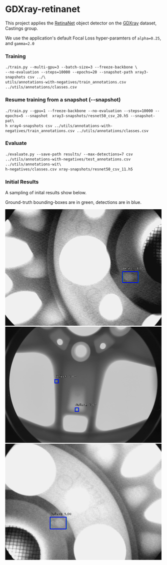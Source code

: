 # GDXray-retinanet

This project applies the [RetinaNet](https://arxiv.org/abs/1708.02002) object detector on the [GDXray](http://dmery.ing.puc.cl/index.php/material/gdxray/) dataset, Castings group.

We use the application's default Focal Loss hyper-paramters of `alpha=0.25`, and `gamma=2.0`

### Training

```
./train.py --multi-gpu=3 --batch-size=3 --freeze-backbone \
--no-evaluation --steps=10000 --epochs=20 --snapshot-path xray3-snapshots csv ../\
utils/annotations-with-negatives/train_annotations.csv ../utils/annotations/classes.csv
```

### Resume training from a snapshot (--snapshot)
```
./train.py --gpu=1 --freeze-backbone --no-evaluation --steps=10000 --epochs=5 --snapshot  xray3-snapshots/resnet50_csv_20.h5 --snapshot-pat\
h xray4-snapshots csv ../utils/annotations-with-negatives/train_annotations.csv ../utils/annotations/classes.csv
```

### Evaluate
```
./evaluate.py --save-path results/ --max-detections=7 csv ../utils/annotations-with-negatives/test_annotations.csv ../utils/annotations-wit\
h-negatives/classes.csv xray-snapshots/resnet50_csv_11.h5
```

### Initial Results
A sampling of inital results show below. 

Ground-truth bounding-boxes are in green, detections are in blue.

 <img src="keras_retinanet/bin/results/1000.png" alt="Logo Title Text 1" width="500px"/>
 <img src="keras_retinanet/bin/results/1001.png" alt="Logo Title Text 1" width="500px"/>
 <img src="keras_retinanet/bin/results/1002.png" alt="Logo Title Text 1" width="500px"/>

